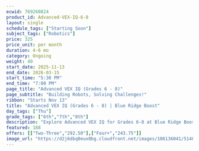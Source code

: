 ```yaml
---
ecwid: 769260824
product_id: Advanced-VEX-IQ-6-8
layout: single
schedule_tags: ["Starting Soon"]
subject_tags: ["Robotics"]
price: 325
price_unit: per month
duration: 4-6 mo
category: Ongoing
weight: 40
start_date: 2025-11-13
end_date: 2026-03-15
start_time: "5:30 PM"
end_time: "7:00 PM"
page_title: "Advanced VEX IQ (Grades 6 - 8)"
page_subtitle: "Building Robots, Solving Challenges!"
ribbon: "Starts Nov 13"
title: "Advanced VEX IQ (Grades 6 - 8) | Blue Ridge Boost"
day_tags: ["Thu"]
grade_tags: ["6th","7th","8th"]
description: "Explore Advanced VEX IQ for Grades 6-8 at Blue Ridge Boost in Charlottesville, VA. Engage in building robots, solving complex challenges, and enhancing STEM skills in a fun, interactive environment. Contact us at (434) 260-0636 or nora@blueridgeboost.com for more information. Located at 2171 Ivy Rd" 
featured: 188
offers: [["Two-Three","292.50"],["Four+","243.75"]]
image_url: "https://d2j6dbq0eux0bg.cloudfront.net/images/106136041/5148375716.png"
---
```

